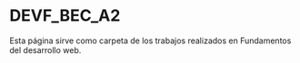 # DEVF_BEC_A2

Esta página sirve como carpeta de los trabajos realizados en Fundamentos del desarrollo web.
